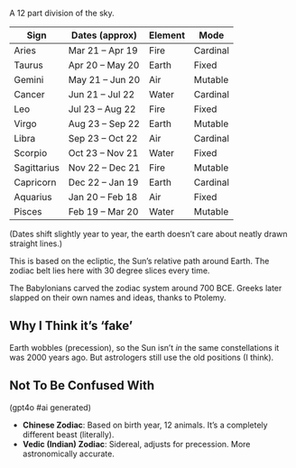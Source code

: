 A 12 part division of the sky.

| Sign        | Dates (approx)  | Element | Mode     |
| ----------- | --------------- | ------- | -------- |
| Aries       | Mar 21 – Apr 19 | Fire    | Cardinal |
| Taurus      | Apr 20 – May 20 | Earth   | Fixed    |
| Gemini      | May 21 – Jun 20 | Air     | Mutable  |
| Cancer      | Jun 21 – Jul 22 | Water   | Cardinal |
| Leo         | Jul 23 – Aug 22 | Fire    | Fixed    |
| Virgo       | Aug 23 – Sep 22 | Earth   | Mutable  |
| Libra       | Sep 23 – Oct 22 | Air     | Cardinal |
| Scorpio     | Oct 23 – Nov 21 | Water   | Fixed    |
| Sagittarius | Nov 22 – Dec 21 | Fire    | Mutable  |
| Capricorn   | Dec 22 – Jan 19 | Earth   | Cardinal |
| Aquarius    | Jan 20 – Feb 18 | Air     | Fixed    |
| Pisces      | Feb 19 – Mar 20 | Water   | Mutable  |

(Dates shift slightly year to year, the earth doesn’t care about neatly drawn straight lines.)

This is based on the ecliptic, the Sun’s relative path around Earth. The zodiac belt lies here with 30 degree slices every time.

The Babylonians carved the zodiac system around 700 BCE. Greeks later slapped on their own names and ideas, thanks to Ptolemy.

## Why I Think it’s ‘fake’

Earth wobbles (precession), so the Sun isn’t *in* the same constellations it was 2000 years ago. But astrologers still use the old positions (I think).

## Not To Be Confused With

(gpt4o #ai generated)

- **Chinese Zodiac**: Based on birth year, 12 animals. It’s a completely different beast (literally).
- **Vedic (Indian) Zodiac**: Sidereal, adjusts for precession. More astronomically accurate.

